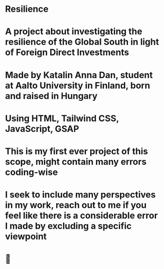 # Resilience
# A project about investigating the resilience of the Global South in light of Foreign Direct Investments
# Made by Katalin Anna Dan, student at Aalto University in Finland, born and raised in Hungary
# Using HTML, Tailwind CSS, JavaScript, GSAP
# This is my first ever project of this scope, might contain many errors coding-wise
# I seek to include many perspectives in my work, reach out to me if you feel like there is a considerable error I made by excluding a specific viewpoint
# 🌿
